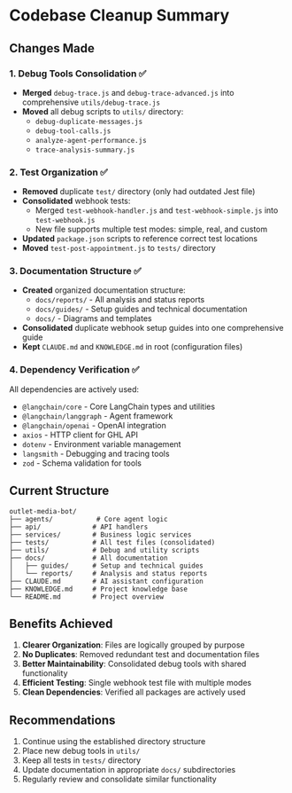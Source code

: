 # Codebase Cleanup Summary

## Changes Made

### 1. Debug Tools Consolidation ✅
- **Merged** `debug-trace.js` and `debug-trace-advanced.js` into comprehensive `utils/debug-trace.js`
- **Moved** all debug scripts to `utils/` directory:
  - `debug-duplicate-messages.js`
  - `debug-tool-calls.js`
  - `analyze-agent-performance.js`
  - `trace-analysis-summary.js`

### 2. Test Organization ✅
- **Removed** duplicate `test/` directory (only had outdated Jest file)
- **Consolidated** webhook tests:
  - Merged `test-webhook-handler.js` and `test-webhook-simple.js` into `test-webhook.js`
  - New file supports multiple test modes: simple, real, and custom
- **Updated** `package.json` scripts to reference correct test locations
- **Moved** `test-post-appointment.js` to `tests/` directory

### 3. Documentation Structure ✅
- **Created** organized documentation structure:
  - `docs/reports/` - All analysis and status reports
  - `docs/guides/` - Setup guides and technical documentation
  - `docs/` - Diagrams and templates
- **Consolidated** duplicate webhook setup guides into one comprehensive guide
- **Kept** `CLAUDE.md` and `KNOWLEDGE.md` in root (configuration files)

### 4. Dependency Verification ✅
All dependencies are actively used:
- `@langchain/core` - Core LangChain types and utilities
- `@langchain/langgraph` - Agent framework
- `@langchain/openai` - OpenAI integration
- `axios` - HTTP client for GHL API
- `dotenv` - Environment variable management
- `langsmith` - Debugging and tracing tools
- `zod` - Schema validation for tools

## Current Structure

```
outlet-media-bot/
├── agents/           # Core agent logic
├── api/             # API handlers
├── services/        # Business logic services
├── tests/           # All test files (consolidated)
├── utils/           # Debug and utility scripts
├── docs/            # All documentation
│   ├── guides/      # Setup and technical guides
│   └── reports/     # Analysis and status reports
├── CLAUDE.md        # AI assistant configuration
├── KNOWLEDGE.md     # Project knowledge base
└── README.md        # Project overview
```

## Benefits Achieved

1. **Clearer Organization**: Files are logically grouped by purpose
2. **No Duplicates**: Removed redundant test and documentation files
3. **Better Maintainability**: Consolidated debug tools with shared functionality
4. **Efficient Testing**: Single webhook test file with multiple modes
5. **Clean Dependencies**: Verified all packages are actively used

## Recommendations

1. Continue using the established directory structure
2. Place new debug tools in `utils/`
3. Keep all tests in `tests/` directory
4. Update documentation in appropriate `docs/` subdirectories
5. Regularly review and consolidate similar functionality